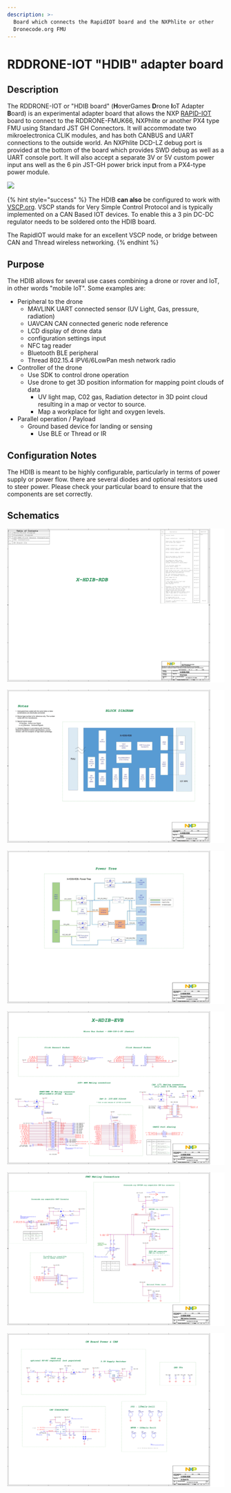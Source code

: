 ```yaml
---
description: >-
  Board which connects the RapidIOT board and the NXPhlite or other
  Dronecode.org FMU
---
```


# RDDRONE-IOT "HDIB" adapter board

## Description

The RDDRONE-IOT or  "HDIB board" \(**H**overGames **D**rone **I**oT Adapter **B**oard\) is an experimental adapter board that allows the NXP [RAPID-IOT ](https://www.nxp.com/rapid-iot)board to connect to the  RDDRONE-FMUK66, NXPhlite or another PX4 type FMU using Standard JST GH Connectors. It will accommodate two mikroelectronica CLIK modules, and has both CANBUS and UART connections to the outside world. An NXPhlite DCD-LZ debug port is provided at the bottom of the board which provides SWD debug as well as a UART console port. It will also accept a separate 3V or 5V custom power input ans well as the 6 pin JST-GH power brick input from a PX4-type power module.

![](../../.gitbook/assets/img_20180405_165943.jpg)

{% hint style="success" %}
The HDIB **can also** be configured to work with  [VSCP.org](https://www.vscp.org). VSCP stands for Very Simple Control Protocol and is typically implemented on a CAN Based IOT devices. To enable this a 3 pin DC-DC regulator needs to be soldered onto the HDIB board.

The RapidIOT would make for an excellent VSCP node, or bridge between CAN and Thread wireless networking.
{% endhint %}

## Purpose

The HDIB allows for several use cases combining a drone or rover and IoT, in other words "mobile IoT". Some examples are:

* Peripheral to the drone
  * MAVLINK UART connected sensor \(UV Light, Gas, pressure, radiation\)
  * UAVCAN CAN connected generic node reference 
  * LCD display of drone data
  * configuration settings input 
  * NFC tag reader
  * Bluetooth BLE peripheral 
  * Thread 802.15.4 IPV6/6LowPan mesh network radio
* Controller of the drone
  * Use SDK to control drone operation
  * Use drone to get 3D position information for mapping point clouds of data
    * UV light map, C02 gas, Radiation detector in 3D point cloud resulting in a map or vector to source.
    * Map a workplace for light and oxygen levels.
* Parallel operation / Payload
  * Ground based device for landing or sensing 
    * Use BLE or Thread or IR

## Configuration Notes

The HDIB is meant to be highly configurable, particularly in terms of power supply or power flow. there are several diodes and optional resistors used to steer power. Please check your particular board to ensure that the components are set correctly.

## Schematics

![](../../.gitbook/assets/spf-30039_a-1-1-.png)

![](../../.gitbook/assets/spf-30039_a-2-1-.png)

![](../../.gitbook/assets/spf-30039_a-3-1-.png)

![](../../.gitbook/assets/spf-30039_a-4-1-.png)

![](../../.gitbook/assets/spf-30039_a-5-1-.png)

![](../../.gitbook/assets/spf-30039_a-6-1-.png)



